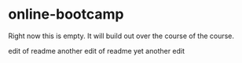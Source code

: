# online-bootcamp
Right now this is empty. It will build out over the course of the course.


edit of readme
another edit of readme
yet another edit
